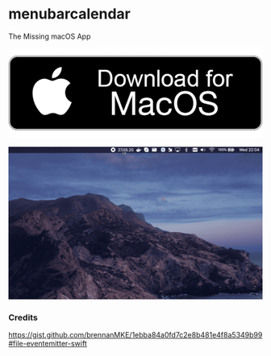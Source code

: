# menubarcalendar
The Missing macOS App 

[![button](mac-download-button.png)](https://github.com/ziosa/menubarcalendar/releases/download/v1.1.1/menubarcalendar-1.1.1.dmg)

![](menubarcalendar.gif)


### Credits

https://gist.github.com/brennanMKE/1ebba84a0fd7c2e8b481e4f8a5349b99#file-eventemitter-swift


